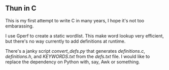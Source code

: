 Thun in C
---------------

This is my first attempt to write C in many years, I hope it's not too
embarassing.

I use Gperf to create a static wordlist.  This make word lookup very
efficient, but there's no way currently to add definitions at runtime.

There's a janky script *convert\_defs.py* that generates *definitions.c*,
*definitions.h*, and *KEYWORDS.txt* from the *defs.txt* file.  I would
like to replace the dependency on Python with, say, Awk or something.


